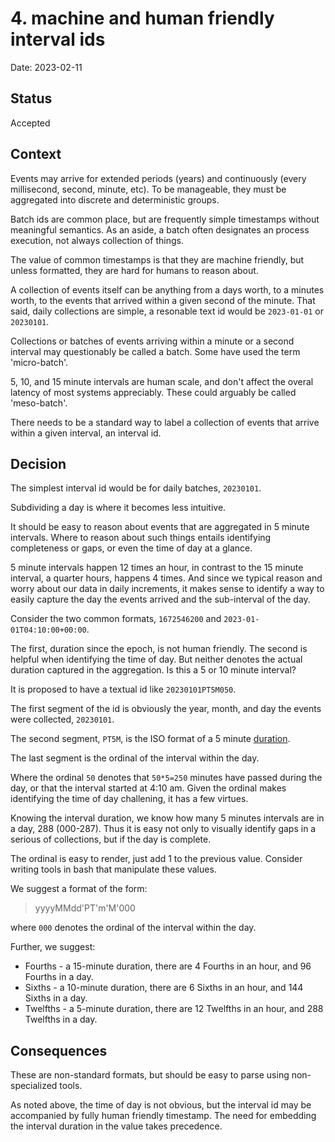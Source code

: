 # 4. machine and human friendly interval ids

Date: 2023-02-11

## Status

Accepted

## Context

Events may arrive for extended periods (years) and continuously (every millisecond, second, minute, etc). To be
manageable, they must be aggregated into discrete and deterministic groups.

Batch ids are common place, but are frequently simple timestamps without meaningful semantics. As an aside, a batch
often designates an process execution, not always collection of things.

The value of common timestamps is that they are machine friendly, but unless formatted, they are hard for humans to
reason about.

A collection of events itself can be anything from a days worth, to a minutes worth, to the events that arrived within a
given second of the minute. That said, daily collections are simple, a resonable text id would be `2023-01-01`
or `20230101`.

Collections or batches of events arriving within a minute or a second interval may questionably be called a batch. Some
have used the term 'micro-batch'.

5, 10, and 15 minute intervals are human scale, and don't affect the overal latency of most systems appreciably. These
could arguably be called 'meso-batch'.

There needs to be a standard way to label a collection of events that arrive within a given interval, an interval id.

## Decision

The simplest interval id would be for daily batches, `20230101`.

Subdividing a day is where it becomes less intuitive.

It should be easy to reason about events that are aggregated in 5 minute intervals. Where to reason about such things
entails identifying completeness or gaps, or even the time of day at a glance.

5 minute intervals happen 12 times an hour, in contrast to the 15 minute interval, a quarter hours, happens 4 times. And
since we typical reason and worry about our data in daily increments, it makes sense to identify a way to easily capture
the day the events arrived and the sub-interval of the day.

Consider the two common formats, `1672546200` and `2023-01-01T04:10:00+00:00`.

The first, duration since the epoch, is not human friendly. The second is helpful when identifying the time of day. But
neither denotes the actual duration captured in the aggregation. Is this a 5 or 10 minute interval?

It is proposed to have a textual id like `20230101PT5M050`.

The first segment of the id is obviously the year, month, and day the events were collected, `20230101`.

The second segment, `PT5M`, is the ISO format of a 5
minute [duration](https://en.wikipedia.org/wiki/ISO_8601#Durations).

The last segment is the ordinal of the interval within the day.

Where the ordinal `50` denotes that `50*5=250` minutes have passed during the day, or that the interval started at 4:10
am. Given the ordinal makes identifying the time of day challening, it has a few virtues.

Knowing the interval duration, we know how many 5 minutes intervals are in a day, 288 (000-287). Thus it is easy not
only to visually identify gaps in a serious of collections, but if the day is complete.

The ordinal is easy to render, just add 1 to the previous value. Consider writing tools in bash that manipulate these
values.

We suggest a format of the form:

> yyyyMMdd'PT'm'M'000

where `000` denotes the ordinal of the interval within the day.

Further, we suggest:

- Fourths - a 15-minute duration, there are 4 Fourths in an hour, and 96 Fourths in a day.
- Sixths - a 10-minute duration, there are 6 Sixths in an hour, and 144 Sixths in a day.
- Twelfths - a 5-minute duration, there are 12 Twelfths in an hour, and 288 Twelfths in a day.

## Consequences

These are non-standard formats, but should be easy to parse using non-specialized tools.

As noted above, the time of day is not obvious, but the interval id may be accompanied by fully human friendly
timestamp. The need for embedding the interval duration in the value takes precedence.
